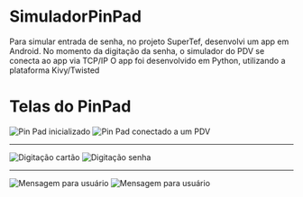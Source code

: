 # SimuladorPinPad
Para simular entrada de senha, no projeto SuperTef, desenvolvi um app em Android. No momento da digitação da senha, o simulador do PDV se conecta ao app via TCP/IP
O app foi desenvolvido em Python, utilizando a plataforma Kivy/Twisted

# Telas do PinPad



![Pin Pad inicializado](https://github.com/jmariamendes/SimuladorPinPad/assets/109546099/2ac5ad9b-302b-4b1a-9d4d-32cb5e7de874)
![Pin Pad conectado a um PDV](https://github.com/jmariamendes/SimuladorPinPad/assets/109546099/17155cd7-e502-4b8c-9730-8bd159ea2e8d)

-----

![Digitação cartão](https://github.com/jmariamendes/SimuladorPinPad/assets/109546099/67039c05-93b4-48b4-b712-1b6f4522e4ac)  ![Digitação senha](https://github.com/jmariamendes/SimuladorPinPad/assets/109546099/d1503059-4c1a-4927-aab3-e1bba5d2d579)

-----

![Mensagem para usuário](https://github.com/jmariamendes/SimuladorPinPad/assets/109546099/90cc08b0-7873-4deb-afc4-4dde771ca553)
![Mensagem para usuário](https://github.com/jmariamendes/SimuladorPinPad/assets/109546099/91926df8-ad09-4f86-bf2d-f4ff1104100f)
